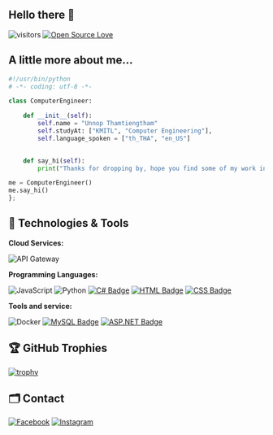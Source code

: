 ## Hello there 👋

![visitors](https://visitor-badge.laobi.icu/badge?page_id=Unnop-Thamtiengtham.Unnop-Thamtiengtham)
[![Open Source Love](https://badges.frapsoft.com/os/v1/open-source.svg?v=102)](https://github.com/ellerbrock/open-source-badge/)

## A little more about me...
```python
#!/usr/bin/python
# -*- coding: utf-8 -*-

class ComputerEngineer:

    def __init__(self):
        self.name = "Unnop Thamtiengtham"
        self.studyAt: ["KMITL", "Computer Engineering"],
        self.language_spoken = ["th_THA", "en_US"]
        

    def say_hi(self):
        print("Thanks for dropping by, hope you find some of my work interesting."

me = ComputerEngineer()
me.say_hi()
};
```
## 🔧 Technologies & Tools
**Cloud Services:**

![API Gateway](https://img.shields.io/badge/API-Gateway-informational?style=flat&logo=amazon-api-gateway&logoColor=white&color=6aa6f8)

**Programming Languages:**

![JavaScript](https://img.shields.io/badge/Code-JavaScript-informational?style=flat&logo=javascript&logoColor=white&color=f7df1e)
![Python](https://img.shields.io/badge/Code-Python-informational?style=flat&logo=python&logoColor=white&color=6aa6f8)
[![C# Badge](https://img.shields.io/badge/Code-C%23-informational?style=flat&logo=c-sharp&logoColor=white&color=239120)](#)
[![HTML Badge](https://img.shields.io/badge/Markup-HTML-informational?style=flat&logo=html5&logoColor=white&color=e34c26)](#)
[![CSS Badge](https://img.shields.io/badge/Style-CSS-informational?style=flat&logo=css3&logoColor=white&color=1572B6)](#)


**Tools and service:**

![Docker](https://img.shields.io/badge/Container-Docker-informational?style=flat&logo=docker&logoColor=white&color=2496ed)
[![MySQL Badge](https://img.shields.io/badge/Database-MySQL-informational?style=flat&logo=mysql&logoColor=white&color=6aa6f8)](#)
[![ASP.NET Badge](https://img.shields.io/badge/Framework-ASP.NET-informational?style=flat&logo=dot-net&logoColor=white&color=512bd4)](#)

## 🏆 GitHub Trophies

[![trophy](https://github-profile-trophy.vercel.app/?username=Unnop-Thamtiengtham&theme=nord&column=7)](https://github.com/ryo-ma/github-profile-trophy)

## 🗂️ Contact

[![Facebook](https://img.shields.io/badge/Follow-Facebook-blue?style=flat&logo=facebook&logoColor=white)](https://www.facebook.com/Unnop.Beem)
[![Instagram](https://img.shields.io/badge/Follow-Instagram-pink?style=flat&logo=instagram&logoColor=white)](https://www.instagram.com/beem.un/)


<!--
<a href="https://github.com/Zhenye-Na/DA-RNN">
  <img align="center" src="https://github-readme-stats.vercel.app/api/pin/?username=zhenye-na&repo=DA-RNN&show_icons=true&line_height=27&title_color=6aa6f8&text_color=8a919a&icon_color=6aa6f8&bg_color=22272e" alt="DA-RNN" />
</a>

<a href="https://github.com/Zhenye-Na/crnn-pytorch">
  <img align="center" src="https://github-readme-stats.vercel.app/api/pin/?username=zhenye-na&repo=crnn-pytorch&show_icons=true&line_height=27&title_color=6aa6f8&text_color=8a919a&icon_color=6aa6f8&bg_color=22272e" alt="crnn-pytorch" />
</a>
--!>
<!--
[![Top Langs](https://github-readme-stats.vercel.app/api/top-langs/?username=your-github-username)](https://github.com/anuraghazra/github-readme-stats)
[![Top Langs](https://github-readme-stats.vercel.app/api/top-langs/?username=your-github-username&layout=compact&theme=vision-friendly-dark)](https://github.com/anuraghazra/github-readme-stats)
--!>
<!--
<div align="center">
 <h2 align="left"=>🎯 Github Stats</h2>
    <a href="https://github.com/Unnop-Thamtiengtham">
        <img height="180em" src="https://github-readme-stats.vercel.app/api?username=unnop-thamtiengtham&show_icons=true&theme=gotham&include_all_commits=true" />
        <img height="180em" src="https://github-readme-stats.vercel.app/api/top-langs/?username=unnop-thamtiengtham&layout=compact&langs_count=8&theme=gotham&show_icons=true" />
</div>
--!>
